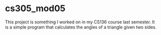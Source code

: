# cs305_mod05
This project is something I worked on in my CS136 course last semester. It is a simple program that calculates the angles of a triangle given two sides.
